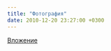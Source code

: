 ```yaml
---
title: "Фотография"
date: 2010-12-20 23:27:00 +0300
---
```



[Вложение](https://vk.com/photo41076938_199982864)
